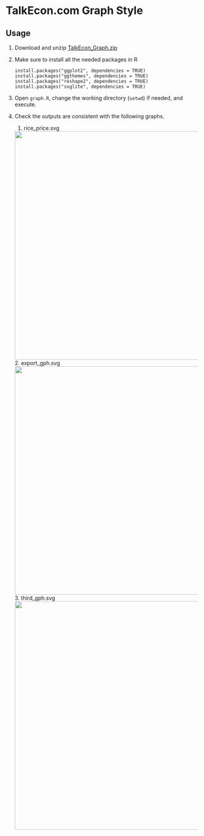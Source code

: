 # TalkEcon.com Graph Style

## Usage

1. Download and unzip [TalkEcon_Graph.zip](https://github.com/TalkEcon/GraphStyle/blob/master/TalkEcon_Graph.zip?raw=true)
2. Make sure to install all the needed packages in R

    ```
    install.packages("ggplot2", dependencies = TRUE)
    install.packages("ggthemes", dependencies = TRUE)
    install.packages("reshape2", dependencies = TRUE)
    install.packages("svglite", dependencies = TRUE)
    ```

3. Open `graph.R`, change the working directory (`setwd`) if needed, and execute.
4. Check the outputs are consistent with the following graphs. 

    1. rice_price.svg
    <img src="https://rawgit.com/TalkEcon/GraphStyle/master/TalkEcon_Graph/output/rice_price.svg" width="600">
    2. export_gph.svg
    <img src="https://rawgit.com/TalkEcon/GraphStyle/master/TalkEcon_Graph/output/export_gph.svg" width="600">
    3. third_gph.svg
    <img src="https://rawgit.com/TalkEcon/GraphStyle/master/TalkEcon_Graph/output/third_gph.svg" width="600">
